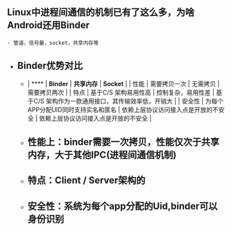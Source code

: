 ## Linux中进程间通信的机制已有了这么多，为啥Android还用Binder
	- 管道，信号量，socket，共享内存等
- ## Binder优势对比
	- | **** | **Binder** | **共享内存** | **Socket** |
	  | 性能 | 需要拷贝一次 | 无需拷贝 | 需要拷贝两次 |
	  | 特点 | 基于C/S 架构易用性高 | 控制复杂，易用性差 | 基于C/S 架构作为一款通用接口，其传输效率低，开销大 |
	  | 安全性 | 为每个APP分配UID同时支持实名和匿名 | 依赖上层协议访问接入点是开放的不安全 | 依赖上层协议访问接入点是开放的不安全 |
	- ## 性能上：binder需要一次拷贝，性能仅次于共享内存，大于其他IPC(进程间通信机制)
	- ## 特点：Client / Server架构的
	- ## 安全性：系统为每个app分配的Uid,binder可以身份识别